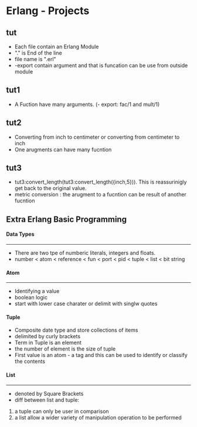 # Erlang - Projects
## tut
* Each file contain an Erlang Module
* "." is End of the line
* file name is ".erl"
* -export contain argument and that is funcation can be use from outside module

## tut1
* A Fuction have many arguments. (- export: fac/1 and mult/1)

## tut2
* Converting from inch to centimeter or converting from centimeter to inch
* One arugments can have many fucntion 

## tut3
* tut3:convert_length(tut3:convert_length({inch,5})). This is reassurinigly get back to the original value.
* metric conversion : the arugment to a fucntion can be result of another fucntion

## Extra Erlang Basic Programming 

#### Data Types
-----
* There are two tpe of  numberic literals, integers and floats.
* number < atom < reference < fun < port < pid < tuple < list < bit string  

#### Atom
-----
* Identifying a value 
* boolean logic 
* start with lower case charater or delimit with singlw quotes

#### Tuple 

* Composite date type and store collections of items
* delimited by curly brackets
* Term in Tuple is an element
* the number of element is the size of tuple
* First value is an atom - a tag and this can be used to identify or classify the contents

#### List
-----
* denoted by Square Brackets
* diff between list and tuple: 
1. a tuple can only be user in comparison
2. a list allow a wider variety of manipulation operation to be performed
